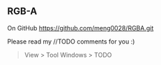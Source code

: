 ## RGB-A ##

On GitHub https://github.com/meng0028/RGBA.git

Please read my //TODO comments for you :)
> View > Tool Windows > TODO